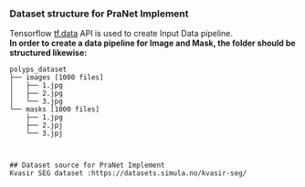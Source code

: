 
### Dataset structure for PraNet Implement
Tensorflow [tf.data](https://www.tensorflow.org/guide/data) API is used to create Input Data pipeline.   
<b>In order to create a data pipeline for Image and Mask, the folder should be structured likewise:</b>
```
polyps_dataset
├── images [1000 files]
│   ├── 1.jpg
│   ├── 2.jpg
│   └── 3.jpg
└── masks [1000 files]
    ├── 1.jpg
    ├── 2.jpj
    └── 3.jpj



## Dataset source for PraNet Implement
Kvasir SEG dataset :https://datasets.simula.no/kvasir-seg/



